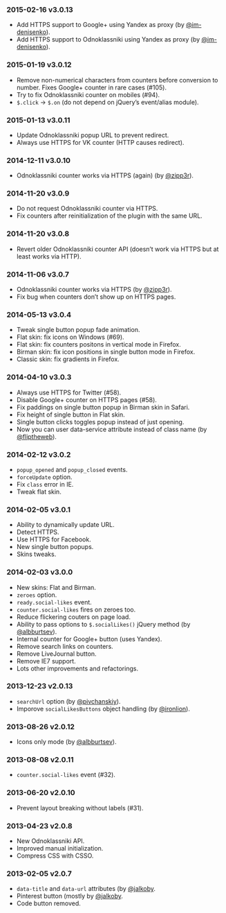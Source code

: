 ### 2015-02-16 v3.0.13

* Add HTTPS support to Google+ using Yandex as proxy (by [@im-denisenko](https://github.com/im-denisenko)).
* Add HTTPS support to Odnoklassniki using Yandex as proxy (by [@im-denisenko](https://github.com/im-denisenko)).

### 2015-01-19 v3.0.12

* Remove non-numerical characters from counters before conversion to number. Fixes Google+ counter in rare cases (#105).
* Try to fix Odnoklassniki counter on mobiles (#94).
* `$.click` -> `$.on` (do not depend on jQuery’s event/alias module).

### 2015-01-13 v3.0.11

* Update Odnoklassniki popup URL to prevent redirect.
* Always use HTTPS for VK counter (HTTP causes redirect).

### 2014-12-11 v3.0.10

* Odnoklassniki counter works via HTTPS (again) (by [@zipp3r](https://github.com/zipp3r)).

### 2014-11-20 v3.0.9

* Do not request Odnoklassniki counter via HTTPS.
* Fix counters after reinitialization of the plugin with the same URL.

### 2014-11-20 v3.0.8

* Revert older Odnoklassniki counter API (doesn’t work via HTTPS but at least works via HTTP).

### 2014-11-06 v3.0.7

* Odnoklassniki counter works via HTTPS (by [@zipp3r](https://github.com/zipp3r)).
* Fix bug when counters don’t show up on HTTPS pages.

### 2014-05-13 v3.0.4

* Tweak single button popup fade animation.
* Flat skin: fix icons on Windows (#69).
* Flat skin: fix counters positons in vertical mode in Firefox.
* Birman skin: fix icon positions in single button mode in Firefox.
* Classic skin: fix gradients in Firefox.

### 2014-04-10 v3.0.3

* Always use HTTPS for Twitter (#58).
* Disable Google+ counter on HTTPS pages (#58).
* Fix paddings on single button popup in Birman skin in Safari.
* Fix height of single button in Flat skin.
* Single button clicks toggles popup instead of just opening.
* Now you can user data-service attribute instead of class name (by [@fliptheweb](https://github.com/fliptheweb)).

### 2014-02-12 v3.0.2

* `popup_opened` and `popup_closed` events.
* `forceUpdate` option.
* Fix `class` error in IE.
* Tweak flat skin.

### 2014-02-05 v3.0.1

* Ability to dynamically update URL.
* Detect HTTPS.
* Use HTTPS for Facebook.
* New single button popups.
* Skins tweaks.

### 2014-02-03 v3.0.0

* New skins: Flat and Birman.
* `zeroes` option.
* `ready.social-likes` event.
* `counter.social-likes` fires on zeroes too.
* Reduce flickering couters on page load.
* Ability to pass options to `$.socialLikes()` jQuery method (by [@albburtsev](https://github.com/albburtsev)).
* Internal counter for Google+ button (uses Yandex).
* Remove search links on counters.
* Remove LiveJournal button.
* Remove IE7 support.
* Lots other improvements and refactorings.

### 2013-12-23 v2.0.13

* `searchUrl` option (by [@pivchanskiy](https://github.com/pivchanskiy)).
* Imporove `socialLikesButtons` object handling (by [@ironlion](https://github.com/ironlion)).

### 2013-08-26 v2.0.12

* Icons only mode (by [@albburtsev](https://github.com/albburtsev)).

### 2013-08-08 v2.0.11

* `counter.social-likes` event (#32).

### 2013-06-20 v2.0.10

* Prevent layout breaking without labels (#31).

### 2013-04-23 v2.0.8

* New Odnoklassniki API.
* Improved manual initialization.
* Compress CSS with CSSO.

### 2013-02-05 v2.0.7

* `data-title` and `data-url` attributes (by [@jalkoby](https://github.com/jalkoby]).
* Pinterest button (mostly by [@jalkoby](https://github.com/jalkoby]).
* Code button removed.
